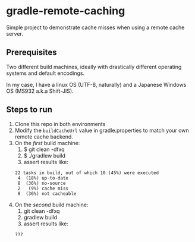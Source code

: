 # gradle-remote-caching

Simple project to demonstrate cache misses when using a remote cache server.

## Prerequisites
Two different build machines, ideally with drastically different operating systems and default encodings.

In my case, I have a linux OS (UTF-8, naturally) and a Japanese Windows OS (MS932 a.k.a Shift-JIS).
 
## Steps to run
 1. Clone this repo in both environments
 2. Modify the `buildCacheUrl` value in gradle.properties to match your own remote cache backend.
 3. On the _first_ build machine:
    1. $ git clean -dfxq
    2. $ ./gradlew build
    3. assert results like: 
    ```
    22 tasks in build, out of which 10 (45%) were executed
     4  (18%) up-to-date
     8  (36%) no-source
     2   (9%) cache miss
     8  (36%) not cacheable
    ```
 4. On the _second_ build machine:
    1. git clean -dfxq
    2. gradlew build
    3. assert results like: 
    ```
    ???
    ```